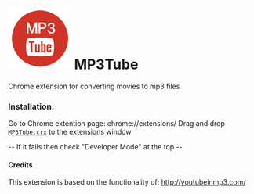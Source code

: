 ![ScreenShot](/src/icons/128x128.png)
MP3Tube
=======

Chrome extension for converting movies to mp3 files

### Installation:
Go to Chrome extention page: chrome://extensions/
Drag and drop  [`MP3Tube.crx`](https://github.com/kwarkjes/MP3Tube/blob/master/MP3Tube.crx?raw=true) to the extensions window

 -- If it fails then check "Developer Mode" at the top --

#### Credits
This extension is based on the functionality of: http://youtubeinmp3.com/
